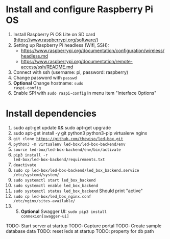 # Install and configure Raspberry Pi OS
1. Install Raspberry Pi OS Lite on SD card (https://www.raspberrypi.org/software/)
2. Setting up Raspberry Pi headless (Wifi, SSH): 
   - https://www.raspberrypi.org/documentation/configuration/wireless/headless.md
   - https://www.raspberrypi.org/documentation/remote-access/ssh/README.md
3. Connect with ssh (username: pi, password: raspberry)
4. Change password with <code>passwd</code>
5. **Optional** Change hostname: <code>sudo raspi-config</code>
6. Enable SPI with <code>sudo raspi-config</code> in menu item "Interface Options"

# Install dependencies
1. sudo apt-get update && sudo apt-get upgrade
2. sudo apt-get install -y git python3 python3-pip virtualenv nginx
3.  <code>git clone https://github.com/thewiso/led-box.git</code>
4.  <code>python3 -m virtualenv led-box/led-box-backend/env</code>
5.  <code>source led-box/led-box-backend/env/bin/activate</code>
6.  <code>pip3 install -r led-box/led-box-backend/requirements.txt</code>
7.  <code>deactivate</code>
8.  <code>sudo cp led-box/led-box-backend/led_box_backend.service /etc/systemd/system/</code>
9.  <code>sudo systemctl start led_box_backend</code>
10. <code>sudo systemctl enable led_box_backend</code>
11. <code>sudo systemctl status led_box_backend</code> Should print "active"
12. <code>sudo cp led-box/led_box_nginx.conf /etc/nginx/sites-available/</code>
13. 5. **Optional** Swagger UI: <code>sudo pip3 install connexion[swagger-ui]</code>

TODO: Start server at startup
TODO: Capture portal
TODO: Create sample database data
TODO: reset leds at startup
TODO: property for db path
